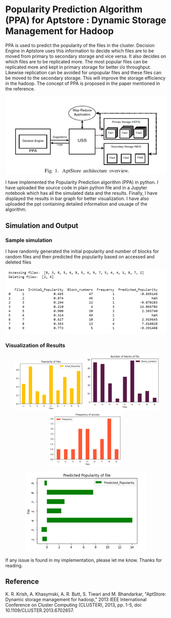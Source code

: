 # Popularity Prediction Algorithm (PPA) for Aptstore : Dynamic Storage Management for Hadoop
PPA is used to predict the popularity of the files in the cluster. Decision Engine in Aptstore uses this information to decide which files are to be moved from primary to secondary storage and vice versa. It also decides on which files are to be replicated more. The most popular files can be replicated more and kept in primary storage for better i/o throughput. Likewise replication can be avoided for unpopular files and these files can be moved to the secondary storage. This will improve the storage efficiency in the hadoop. The concept of PPA is proposed in the paper mentioned in the reference. 

<p align="center">
    <img src="images/aptstore_architecture.jpg" alt="aptstore architecture overview" />
</p>


I have implemented the Popularity Prediction algorithm (PPA) in python. I have uploaded the source code in plain python file and in a Jupyter notebook which has all the simulated data and the results. Finally, I have displayed the results in bar graph for better visualization. I have also uploaded the ppt containing detailed information and usuage of the algorithm.

## Simulation and Output

### Sample simulation 
I have randomly generated the initial popularity and number of blocks for random files and then predicted the popularity based on accessed and deleted files
<p align="center">
    <img src="images/input_output.png" alt="sample input output" />
</p>

### Visualization of Results

<p align="center">
    <img src="images/initial_popularity.png" alt="initial popularity" width=45%  />
    <img src="images/blocks.png" alt="number of blocks" width=45% />
    <img src="images/frequency.png" alt="number of accesses" width=45% /><br>
    
</p>
<p align="center">
    <img src="images/predicted_popularity.png" alt="Predicted Popularity" width=75% /><br>
    
</p>




If any issue is found in my implementation, please let me know. Thanks for reading.

## Reference
K. R. Krish, A. Khasymski, A. R. Butt, S. Tiwari and M. Bhandarkar, "AptStore: Dynamic storage management for hadoop," 2013 IEEE International Conference on Cluster Computing (CLUSTER), 2013, pp. 1-5, doi: 10.1109/CLUSTER.2013.6702657.


